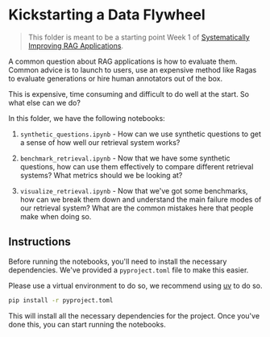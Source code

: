 # Kickstarting a Data Flywheel

> This folder is meant to be a starting point Week 1 of [Systematically Improving RAG Applications](https://maven.com/applied-llms/rag-playbook).

A common question about RAG applications is how to evaluate them. Common advice is to launch to users, use an expensive method like Ragas to evaluate generations or hire human annotators out of the box.

This is expensive, time consuming and difficult to do well at the start. So what else can we do?

In this folder, we have the following notebooks:

1. `synthetic_questions.ipynb` - How can we use synthetic questions to get a sense of how well our retrieval system works?

2. `benchmark_retrieval.ipynb` - Now that we have some synthetic questions, how can use them effectively to compare different retrieval systems? What metrics should we be looking at?

3. `visualize_retrieval.ipynb` - Now that we've got some benchmarks, how can we break them down and understand the main failure modes of our retrieval system? What are the common mistakes here that people make when doing so.

## Instructions

Before running the notebooks, you'll need to install the necessary dependencies. We've provided a `pyproject.toml` file to make this easier.

Please use a virtual environment to do so, we recommend using [uv](https://docs.astral.sh/uv/getting-started/installation/) to do so.

```bash
pip install -r pyproject.toml
```

This will install all the necessary dependencies for the project. Once you've done this, you can start running the notebooks.
